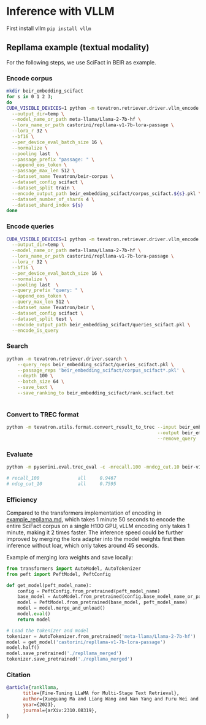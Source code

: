 # Inference with VLLM

First install vllm `pip install vllm`

## Repllama example (textual modality)
For the following steps, we use SciFact in BEIR as example.

### Encode corpus
```bash
mkdir beir_embedding_scifact
for s in 0 1 2 3;
do
CUDA_VISIBLE_DEVICES=1 python -m tevatron.retriever.driver.vllm_encode  \
  --output_dir=temp \
  --model_name_or_path meta-llama/Llama-2-7b-hf \
  --lora_name_or_path castorini/repllama-v1-7b-lora-passage \
  --lora_r 32 \
  --bf16 \
  --per_device_eval_batch_size 16 \
  --normalize \
  --pooling last  \
  --passage_prefix "passage: " \
  --append_eos_token \
  --passage_max_len 512 \
  --dataset_name Tevatron/beir-corpus \
  --dataset_config scifact \
  --dataset_split train \
  --encode_output_path beir_embedding_scifact/corpus_scifact.${s}.pkl \
  --dataset_number_of_shards 4 \
  --dataset_shard_index ${s}
done

```

### Encode queries

```bash
CUDA_VISIBLE_DEVICES=1 python -m tevatron.retriever.driver.vllm_encode  \
  --output_dir=temp \
  --model_name_or_path meta-llama/Llama-2-7b-hf \
  --lora_name_or_path castorini/repllama-v1-7b-lora-passage \
  --lora_r 32 \
  --bf16 \
  --per_device_eval_batch_size 16 \
  --normalize \
  --pooling last  \
  --query_prefix "query: " \
  --append_eos_token \
  --query_max_len 512 \
  --dataset_name Tevatron/beir \
  --dataset_config scifact \
  --dataset_split test \
  --encode_output_path beir_embedding_scifact/queries_scifact.pkl \
  --encode_is_query
```

### Search
```bash
python -m tevatron.retriever.driver.search \
    --query_reps beir_embedding_scifact/queries_scifact.pkl \
    --passage_reps 'beir_embedding_scifact/corpus_scifact*.pkl' \
    --depth 100 \
    --batch_size 64 \
    --save_text \
    --save_ranking_to beir_embedding_scifact/rank.scifact.txt
    
```


### Convert to TREC format
```bash
python -m tevatron.utils.format.convert_result_to_trec --input beir_embedding_scifact/rank.scifact.txt \
                                                       --output beir_embedding_scifact/rank.scifact.trec \
                                                       --remove_query
```

### Evaluate
```bash
python -m pyserini.eval.trec_eval -c -mrecall.100 -mndcg_cut.10 beir-v1.0.0-scifact-test beir_embedding_scifact/rank.scifact.trec

# recall_100              all     0.9467
# ndcg_cut_10             all     0.7595
```

### Efficiency
Compared to the transformers implementation of encoding in [example_repllama.md](example_repllama.md), 
 which takes 1 minute 50 seconds to encode the entire SciFact corpus on a single H100 GPU, vLLM encoding only takes 1 minute, making it 2 times faster.
The inference speed could be further improved by merging the lora adapter into the model weights first then inference without loar, which only takes around 45 seconds.

Example of merging lora weights and save locally:
```python
from transformers import AutoModel, AutoTokenizer
from peft import PeftModel, PeftConfig

def get_model(peft_model_name):
    config = PeftConfig.from_pretrained(peft_model_name)
    base_model = AutoModel.from_pretrained(config.base_model_name_or_path)
    model = PeftModel.from_pretrained(base_model, peft_model_name)
    model = model.merge_and_unload()
    model.eval()
    return model

# Load the tokenizer and model
tokenizer = AutoTokenizer.from_pretrained('meta-llama/Llama-2-7b-hf')
model = get_model('castorini/repllama-v1-7b-lora-passage')
model.half()
model.save_pretrained('./repllama_merged')
tokenizer.save_pretrained('./repllama_merged')

```


### Citation
```bibtex
@article{rankllama,
      title={Fine-Tuning LLaMA for Multi-Stage Text Retrieval}, 
      author={Xueguang Ma and Liang Wang and Nan Yang and Furu Wei and Jimmy Lin},
      year={2023},
      journal={arXiv:2310.08319},
}
```